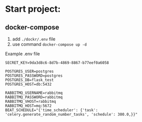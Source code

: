 # Start project:

## docker-compose
1. add `./dockr/.env` file 
1. use command `docker-compose up -d`

Example .env file
```
SECRET_KEY=9da3d8c6-8d7b-4869-8867-b77eef0a6058

POSTGRES_USER=postgres
POSTGRES_PASSWORD=postgres
POSTGRES_DB=flask_test
POSTGRES_HOST=db:5432

RABBITMQ_USERNAME=rabbitmq
RABBITMQ_PASSWORD=rabbitmq
RABBITMQ_VHOST=rabbitmq
RABBITMQ_HOST=mq:5672
BEAT_SCHEDULE="{'time_scheduler': {'task': 'celery.generate_random_number_tasks', 'schedule': 300.0,}}"
```
